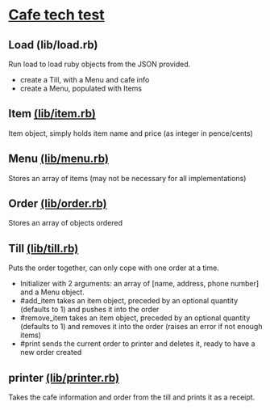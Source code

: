 # [Cafe tech test](https://github.com/makersacademy/course/blob/master/individual_challenges/till_tech_test.md)

## Load (lib/load.rb)

Run load to load ruby objects from the JSON provided.
+ create a Till, with a Menu and cafe info
+ create a Menu, populated with Items

## Item [(lib/item.rb)](https://github.com/Tomy8s/tech_test_cafe/blob/master/lib/item.rb)

Item object, simply holds item name and price (as integer in pence/cents)

## Menu [(lib/menu.rb)](https://github.com/Tomy8s/tech_test_cafe/blob/master/lib/menu.rb)

Stores an array of items (may not be necessary for all implementations)

## Order [(lib/order.rb)](https://github.com/Tomy8s/tech_test_cafe/blob/master/lib/order.rb)

Stores an array of objects ordered

## Till [(lib/till.rb)](https://github.com/Tomy8s/tech_test_cafe/blob/master/lib/till.rb)

Puts the order together, can only cope with one order at a time.
+ Initializer with 2 arguments: an array of [name, address, phone number] and a Menu object.
+ #add_item takes an item object, preceded by an optional quantity (defaults to 1) and pushes it into the order
+ #remove_item takes an item object, preceded by an optional quantity (defaults to 1) and removes it into the order (raises an error if not enough items)
+ #print sends the current order to printer and deletes it,  ready to have a new order created

## printer [(lib/printer.rb)](https://github.com/Tomy8s/tech_test_cafe/blob/master/lib/printer.rb)

Takes the cafe information and order from the till and prints it as a receipt.